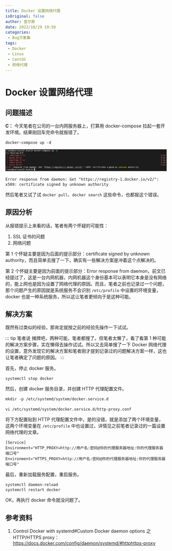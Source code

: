 ```yaml
---
title: Docker 设置网络代理
isOriginal: false
author: 查尔斯
date: 2022/10/29 19:50
categories:
 - Bug万象集
tags:
 - Docker
 - Linux
 - CentOS
 - 网络代理
---
```


# Docker 设置网络代理

## 问题描述

**C：** 今天笔者在公司的一台内网服务器上，打算用 docker-compose 拉起一套开发环境。结果刚回车完命令就报错了。

```shell
docker-compose up -d
```

![202210291930211](img/202210291930211.png)

```
Error response from daemon: Get "https://registry-1.docker.io/v2/": x509: certificate signed by unknown authority
```

然后笔者又试了试 `docker pull`、`docker search` 这些命令，也都报这个错误。

## 原因分析

从报错提示上来看的话，笔者有两个怀疑的可能性：

1. SSL 证书的问题
2. 网络问题

第 1 个怀疑主要是因为后面的提示部分：certificate signed by unknown authority，而且简单去搜了一下，确实有一些解决方案是冲着这个点解决的。

第 2 个怀疑主要是因为前面的提示部分：Error response from daemon，前文已经提过了，这是一台内网机器，内网机器这个身份基本可以表明它本身是没有网络的，能上网也是因为设置了网络代理的原因。而且，笔者之前也记录过一个问题，那个问题产生的原因就是系统服务不会识别 `/etc/profile` 中设置的环境变量，docker 也是一种系统服务，所以这让笔者更倾向于是这种可能。

## 解决方案

既然有过类似的经验，那肯定就按之前的经验先操作一下试试。

::: tip 笔者说
摊牌吧，两种可能，笔者都搜了。但笔者太懒了，看了看第 1 种可能的解决方案步骤，实在懒得去操作试试。所以又去简单搜了一下 Docker 网络代理的设置，意外发现它的解决方案和笔者刚才提到记录过的问题解决方案一样，这也让笔者确定了问题的原因。
:::

首先，停止 docker 服务。

```shell
systemctl stop docker
```

然后，创建 docker 服务目录，并创建 HTTP 代理配置文件。

```shell
mkdir -p /etc/systemd/system/docker.service.d

vi /etc/systemd/system/docker.service.d/http-proxy.conf
```

将下方配置贴到 HTTP 代理配置文件中，是的没错，就是添加了两个环境变量，这两个环境变量在 `/etc/profile` 中也设置过，详情见之前笔者记录过的一篇设置网络代理的文章。

```shell
[Service]
Environment="HTTP_PROXY=http://用户名:密码@你的代理服务器地址:你的代理服务器端口号"
Environment="HTTPS_PROXY=http://用户名:密码@你的代理服务器地址:你的代理服务器端口号"
```

最后，重新加载服务配置，重启服务。

```shell
systemctl daemon-reload
systemctl restart docker
```

OK，再执行 docker 命令就没问题了。

## 参考资料

1. Control Docker with systemd#Custom Docker daemon options 之 HTTP/HTTPS proxy：https://docs.docker.com/config/daemon/systemd/#httphttps-proxy

